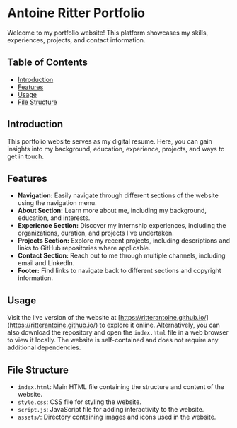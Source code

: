 # Antoine Ritter Portfolio

Welcome to my portfolio website! This platform showcases my skills, experiences, projects, and contact information.

## Table of Contents

- [Introduction](#introduction)
- [Features](#features)
- [Usage](#usage)
- [File Structure](#file-structure)

## Introduction

This portfolio website serves as my digital resume. Here, you can gain insights into my background, education, experience, projects, and ways to get in touch.

## Features

- **Navigation:** Easily navigate through different sections of the website using the navigation menu.
- **About Section:** Learn more about me, including my background, education, and interests.
- **Experience Section:** Discover my internship experiences, including the organizations, duration, and projects I've undertaken.
- **Projects Section:** Explore my recent projects, including descriptions and links to GitHub repositories where applicable.
- **Contact Section:** Reach out to me through multiple channels, including email and LinkedIn.
- **Footer:** Find links to navigate back to different sections and copyright information.

## Usage

Visit the live version of the website at [https://ritterantoine.github.io/](https://ritterantoine.github.io/) to explore it online. Alternatively, you can also download the repository and open the `index.html` file in a web browser to view it locally. The website is self-contained and does not require any additional dependencies.

## File Structure

- `index.html`: Main HTML file containing the structure and content of the website.
- `style.css`: CSS file for styling the website.
- `script.js`: JavaScript file for adding interactivity to the website.
- `assets/`: Directory containing images and icons used in the website.